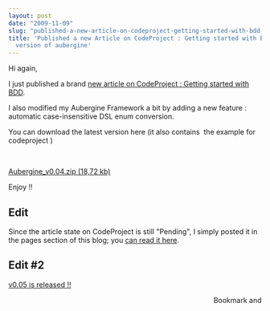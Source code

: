 ```yaml
---
layout: post
date: "2009-11-09"
slug: "published-a-new-article-on-codeproject-getting-started-with-bdd-+-new-version-of-aubergine"
title: 'Published a new Article on CodeProject : Getting started with BDD + new
  version of aubergine'
---
```


<p>Hi again,</p>
<p>I just published a brand <a href="https://www.codeproject.com/KB/library/GettingStartedWithBDD.aspx">new article on CodeProject : Getting started with BDD</a>.</p>
<p>I also modified my Aubergine Framework a bit by adding a new feature : automatic case-insensitive DSL enum conversion.</p>
<p>You can download the latest version here (it also contains&nbsp; the example for codeproject )</p>
<p>&nbsp;</p>
<p><a href="https://www.corebvba.be/blog/file.axd?file=2009%2f11%2fAubergine_v0.04.zip">Aubergine_v0.04.zip (18,72 kb)</a></p>
<p>Enjoy !!</p>
<h2>Edit</h2>
<p>Since the article state on CodeProject is still "Pending", I simply posted it in the pages section of this blog; you <a href="https://www.corebvba.be/blog/page/Getting-started-with-BDD-%28behavior-driven-development%29-in-Net.aspx">can read it here</a>.</p>
<h2>Edit #2</h2>
<p><a href="https://www.corebvba.be/blog/post/Aubergine-%28BDD-for-net%29-v005-text-storieshtml-custom-outputcmdline-parser.aspx">v0.05 is released !!</a></p><div style="text-align:right"><a class="addthis_button" href="https://www.addthis.com/bookmark.php?v=250&amp;pub=xa-4aec37702e3161d4"><img src="https://s7.addthis.com/static/btn/v2/lg-share-en.gif" width="125" height="16" alt="Bookmark and Share" style="border:0"/></a><script type="text/javascript" src="https://s7.addthis.com/js/250/addthis_widget.js#pub=xa-4aec37702e3161d4"></script></div>
